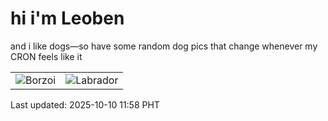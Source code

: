 # hi i'm Leoben

and i like dogs—so have some random dog pics that change whenever my CRON feels like it

|  |  |
|--------|----------|
| ![Borzoi](https://random-dog-vercel.vercel.app/api/random-borzoi?v=1760068735) | ![Labrador](https://random-dog-vercel.vercel.app/api/random-labrador?v=1760068735) |

Last updated: 2025-10-10 11:58 PHT
